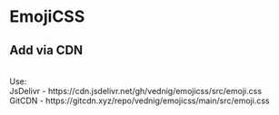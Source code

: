 # EmojiCSS
## Add via CDN
<br />
Use:<br/>
JsDelivr - https://cdn.jsdelivr.net/gh/vednig/emojicss/src/emoji.css <br/>
GitCDN - https://gitcdn.xyz/repo/vednig/emojicss/main/src/emoji.css <br/>

